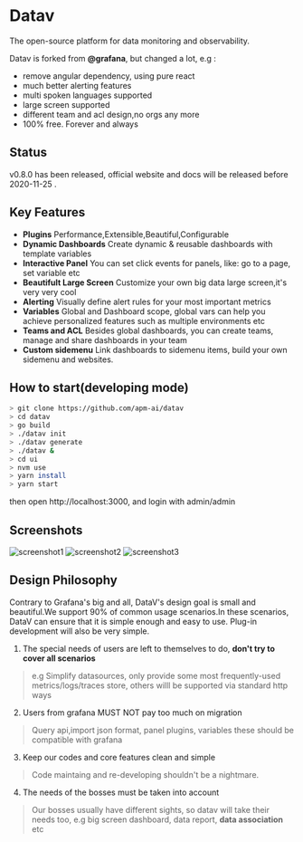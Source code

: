 # Datav
The open-source platform for data monitoring and observability. 

Datav is forked from **@grafana**, but changed a lot, e.g :
- remove angular dependency, using pure react
- much better alerting features
- multi spoken languages supported
- large screen supported
- different team and acl design,no orgs any more 
- 100% free. Forever and always

## Status
v0.8.0 has been released, official website and docs will be released before 2020-11-25 .

## Key Features 
- **Plugins** Performance,Extensible,Beautiful,Configurable
- **Dynamic Dashboards** Create dynamic & reusable dashboards with template variables
- **Interactive Panel** You can set click events for panels, like: go to a page, set variable etc
- **Beautifult Large Screen** Customize your own big data large screen,it's very very cool
- **Alerting** Visually define alert rules for your most important metrics
- **Variables**  Global and Dashboard scope, global vars can help you achieve personalized features such as multiple environments etc
- **Teams and ACL** Besides global dashboards, you can create teams, manage and share dashboards in your team
- **Custom sidemenu**  Link dashboards to sidemenu items, build your own sidemenu and websites.

## How to start(developing mode)
```bash
> git clone https://github.com/apm-ai/datav
> cd datav
> go build
> ./datav init
> ./datav generate
> ./datav &
> cd ui
> nvm use    
> yarn install
> yarn start
```
then open http://localhost:3000, and login with admin/admin

## Screenshots
![screenshot1](ui/public/img/screenshot1.jpg)
![screenshot2](ui/public/img/screenshot2.jpg)
![screenshot3](ui/public/img/screenshot3.jpg)

## Design Philosophy
Contrary to Grafana's big and all, DataV's design goal is small and beautiful.We support 90% of common usage scenarios.In these scenarios, DataV can ensure that it is simple enough and easy to use. Plug-in development will also be very simple. 

1. The special needs of users are left to themselves to do, **don't try to cover all scenarios**
> e.g Simplify datasources, only provide some most frequently-used metrics/logs/traces store, others willl be supported via standard http ways

2. Users from grafana MUST NOT pay too much on migration 
> Query api,import json format, panel plugins, variables these should be compatible with grafana

3. Keep our codes and core features clean and simple
> Code maintaing and re-developing shouldn't  be a nightmare.

4. The needs of the bosses must be taken into account
> Our bosses usually have different sights, so datav will take their needs too, e.g big screen dashboard, data report, **data association** etc

